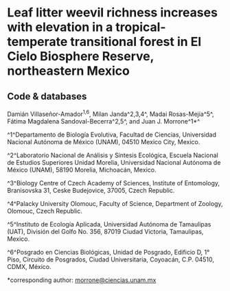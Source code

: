 # Leaf litter weevil richness increases with elevation in a tropical-temperate transitional forest in El Cielo Biosphere Reserve, northeastern Mexico

## Code & databases

Damián Villaseñor-Amador<sup>1,6</sup>, Milan Janda^2,3,4^, Madai Rosas-Mejía^5^, Fátima Magdalena Sandoval-Becerra^2,5^, and Juan J. Morrone^1*^ 

^1^Departamento de Biología Evolutiva, Facultad de Ciencias, Universidad Nacional Autónoma de México (UNAM), 04510 Mexico City, Mexico. 

^2^Laboratorio Nacional de Análisis y Síntesis Ecológica, Escuela Nacional de Estudios Superiores Unidad Morelia, Universidad Nacional Autónoma de México (UNAM), 58190 Morelia, Michoacán, Mexico.

^3^Biology Centre of Czech Academy of Sciences, Institute of Entomology, Branisovska 31, Ceske Budejovice, 37005, Czech Republic.

^4^Palacky University Olomouc, Faculty of Science, Department of Zoology, Olomouc, Czech Republic.

^5^Instituto de Ecología Aplicada, Universidad Autónoma de Tamaulipas (UAT), División del Golfo No. 356, 87019 Ciudad Victoria, Tamaulipas, Mexico.

^6^Posgrado en Ciencias Biológicas, Unidad de Posgrado, Edificio D, 1° Piso, Circuito de Posgrados, Ciudad Universitaria, Coyoacán, C.P. 04510, CDMX, México.

*corresponding author: morrone@ciencias.unam.mx



